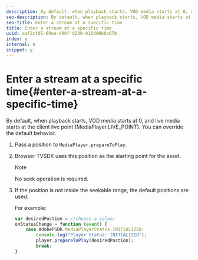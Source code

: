 ```yaml
---
description: By default, when playback starts, VOD media starts at 0, and live media starts at the client live point (MediaPlayer.LIVE_POINT). You can override the default behavior.
seo-description: By default, when playback starts, VOD media starts at 0, and live media starts at the client live point (MediaPlayer.LIVE_POINT). You can override the default behavior.
seo-title: Enter a stream at a specific time
title: Enter a stream at a specific time
uuid: aaf2cfd5-69ee-496f-9230-016d90b0c67b
index: y
internal: n
snippet: y
---
```


# Enter a stream at a specific time{#enter-a-stream-at-a-specific-time}

By default, when playback starts, VOD media starts at 0, and live media starts at the client live point (MediaPlayer.LIVE_POINT). You can override the default behavior.

1. Pass a position to `MediaPlayer.prepareToPlay`.
1. Browser TVSDK uses this position as the starting point for the asset.

   >[!NOTE]
   >
   >No seek operation is required.

1. If the position is not inside the seekable range, the default positions are used.

   For example: 

   ```js
   var desiredPostion = //choose a value; 
   onStatusChange = function (event) { 
       case AdobePSDK.MediaPlayerStatus.INITIALIZED: 
           console.log("Player Status: INITIALIZED"); 
           player.prepareToPlay(desiredPostion); 
           break; 
   } 
   
   ```

